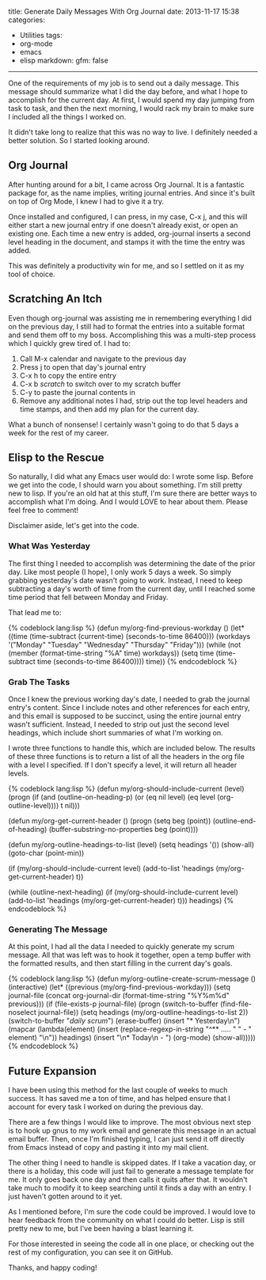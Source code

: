 title: Generate Daily Messages With Org Journal
date: 2013-11-17 15:38
categories:
  - Utilities
tags:
  - org-mode
  - emacs
  - elisp
markdown:
    gfm: false
---

One of the requirements of my job is to send out a daily message. This message
should summarize what I did the day before, and what I hope to accomplish for
the current day. At first, I would spend my day jumping from task to task, and
then the next morning, I would rack my brain to make sure I included all the
things I worked on.<!-- more -->

It didn't take long to realize that this was no way to live. I definitely
needed a better solution. So I started looking around.

## Org Journal

After hunting around for a bit, I came across Org Journal. It is a fantastic
package for, as the name implies, writing journal entries. And since it's built
on top of Org Mode, I knew I had to give it a try.

Once installed and configured, I can press, in my case, C-x j, and this will
either start a new journal entry if one doesn't already exist, or open an
existing one. Each time a new entry is added, org-journal inserts a second
level heading in the document, and stamps it with the time the entry was added.

This was definitely a productivity win for me, and so I settled on it as my
tool of choice.

## Scratching An Itch

Even though org-journal was assisting me in remembering everything I did on the
previous day, I still had to format the entries into a suitable format and send
them off to my boss. Accomplishing this was a multi-step process which I
quickly grew tired of. I had to:

1. Call M-x calendar and navigate to the previous day
2. Press j to open that day's journal entry
3. C-x h to copy the entire entry
4. C-x b *scratch* to switch over to my scratch buffer
5. C-y to paste the journal contents in
6. Remove any additional notes I had, strip out the top level headers and time stamps, and then add my plan for the current day.

What a bunch of nonsense! I certainly wasn't going to do that 5 days a week for
the rest of my career.

## Elisp to the Rescue

So naturally, I did what any Emacs user would do: I wrote some lisp. Before we
get into the code, I should warn you about something. I'm still pretty new to
lisp. If you're an old hat at this stuff, I'm sure there are better ways to
accomplish what I'm doing. And I would LOVE to hear about them. Please feel
free to comment!

Disclaimer aside, let's get into the code.

### What Was Yesterday

The first thing I needed to accomplish was determining the date of the prior
day. Like most people (I hope), I only work 5 days a week. So simply grabbing
yesterday's date wasn't going to work. Instead, I need to keep subtracting a
day's worth of time from the current day, until I reached some time period that
fell between Monday and Friday.

That lead me to:

{% codeblock lang:lisp %}
(defun my/org-find-previous-workday ()
  (let* ((time (time-subtract (current-time) (seconds-to-time 86400)))
         (workdays '("Monday" "Tuesday" "Wednesday" "Thursday" "Friday")))
    (while (not (member (format-time-string "%A" time) workdays))
      (setq time (time-subtract time (seconds-to-time 86400))))
    time))
{% endcodeblock %}

### Grab The Tasks

Once I knew the previous working day's date, I needed to grab the journal
entry's content. Since I include notes and other references for each entry, and
this email is supposed to be succinct, using the entire journal entry wasn't
sufficient. Instead, I needed to strip out just the second level headings,
which include short summaries of what I'm working on.

I wrote three functions to handle this, which are included below. The results
of these three functions is to return a list of all the headers in the org file
with a level I specified. If I don't specify a level, it will return all header
levels.

{% codeblock lang:lisp %}
(defun my/org-should-include-current (level)
  (progn
    (if (and
         (outline-on-heading-p)
         (or
          (eq nil level) (eq level (org-outline-level))))
        t
      nil)))

(defun my/org-get-current-header ()
  (progn
    (setq beg (point))
    (outline-end-of-heading)
    (buffer-substring-no-properties beg (point))))

(defun my/org-outline-headings-to-list (level)
  (setq headings '())
  (show-all)
  (goto-char (point-min))

  (if (my/org-should-include-current level)
      (add-to-list 'headings (my/org-get-current-header) t))

  (while (outline-next-heading)
    (if (my/org-should-include-current level)
        (add-to-list 'headings (my/org-get-current-header) t)))
  headings)
{% endcodeblock %}

### Generating The Message

At this point, I had all the data I needed to quickly generate my scrum
message. All that was left was to hook it together, open a temp buffer with the
formatted results, and then start filling in the current day's goals.

{% codeblock lang:lisp %}
(defun my/org-outline-create-scrum-message ()
  (interactive)
  (let* ((previous (my/org-find-previous-workday)))
    (setq journal-file (concat org-journal-dir (format-time-string "%Y%m%d" previous)))
    (if (file-exists-p journal-file)
        (progn
          (switch-to-buffer (find-file-noselect journal-file))
          (setq headings (my/org-outline-headings-to-list 2))
          (switch-to-buffer "*daily scrum*")
          (erase-buffer)
          (insert "* Yesterday\n")
          (mapcar (lambda(element)
                    (insert (replace-regexp-in-string "^** ..... " "  - " element) "\n")) headings)
          (insert "\n* Today\n  - ")
          (org-mode)
          (show-all)))))
{% endcodeblock %}

## Future Expansion

I have been using this method for the last couple of weeks to much success. It
has saved me a ton of time, and has helped ensure that I account for every task
I worked on during the previous day.

There are a few things I would like to improve. The most obvious next step is
to hook up gnus to my work email and generate this message in an actual email
buffer. Then, once I'm finished typing, I can just send it off directly from
Emacs instead of copy and pasting it into my mail client.

The other thing I need to handle is skipped dates. If I take a vacation day, or
there is a holiday, this code will just fail to generate a message template for
me. It only goes back one day and then calls it quits after that. It wouldn't
take much to modify it to keep searching until it finds a day with an entry. I
just haven't gotten around to it yet.

As I mentioned before, I'm sure the code could be improved. I would love to
hear feedback from the community on what I could do better. Lisp is still
pretty new to me, but I've been having a blast learning it.

For those interested in seeing the code all in one place, or checking out the
rest of my configuration, you can see it on GitHub.

Thanks, and happy coding!
